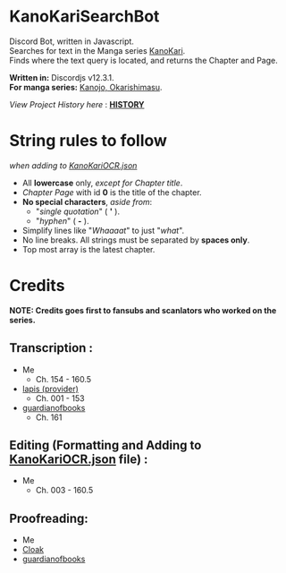 # KanoKariSearchBot

Discord Bot, written in Javascript. <br>
Searches for text in the Manga series [KanoKari](https://anilist.co/manga/99943/Kanojo-Okarishimasu). <br>
Finds where the text query is located, and returns the Chapter and Page. <br>

**Written in:** Discordjs v12.3.1. <br>
**For manga series:** [Kanojo, Okarishimasu](https://anilist.co/manga/99943/Kanojo-Okarishimasu).

*View Project History here* : [**HISTORY**](/HISTORY.md)

# String rules to follow
*when adding to [KanoKariOCR.json](/KanoKariOCR.json)*

- All **lowercase** only, *except for Chapter title*.
- *Chapter Page* with id **0** is the title of the chapter.
- **No special characters**, *aside from*:
  - "*single quotation*" ( **'** ).
  - "*hyphen*" ( **-** ).
- Simplify lines like "*Whaaaat*" to just "*what*".
- No line breaks. All strings must be separated by **spaces only**.
- Top most array is the latest chapter.

# Credits

**NOTE: Credits goes first to fansubs and scanlators who worked on the series.**

## Transcription :
- Me
	- Ch. 154 - 160.5
- [lapis (provider)](https://discordhub.com/profile/377748624337272836)
	- Ch. 001 - 153
- [guardianofbooks](https://www.reddit.com/u/guardianofbooks)
    - Ch. 161
	
## Editing (Formatting and Adding to [KanoKariOCR.json](/KanoKariOCR.json) file) :
- Me
	- Ch. 003 - 160.5
	
## Proofreading:
- Me
- [Cloak](https://www.reddit.com/u/CloakedUnderShadows)
- [guardianofbooks](https://www.reddit.com/u/guardianofbooks)